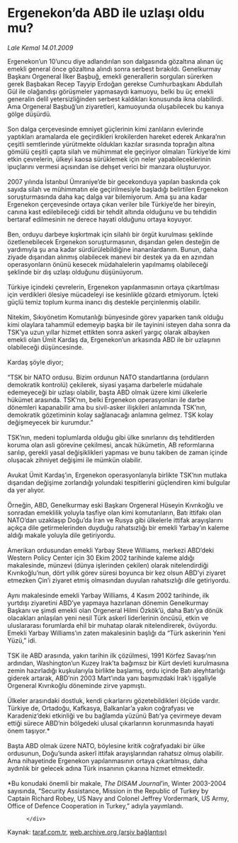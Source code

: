 # Ergenekon’da ABD ile uzlaşı oldu mu?

*Lale Kemal 14.01.2009*

<div class="yazi">Ergenekon’un 10’uncu diye adlandırılan son dalgasında gözaltına alınan üç emekli general önce gözaltına alındı sonra serbest bırakıldı. Genelkurmay Başkanı Orgeneral İlker Başbuğ, emekli generallerin sorguları sürerken gerek Başbakan Recep Tayyip Erdoğan gerekse Cumhurbaşkanı Abdullah Gül ile olağandışı görüşmeler yapmasaydı kamuoyu, belki bu üç emekli generalin delil yetersizliğinden serbest kaldıkları konusunda ikna olabilirdi. Ama Orgeneral Başbuğ’un ziyaretleri, kamuoyunda oluşabilecek bu kanıya gölge düşürdü. <br/><br/>Son dalga çerçevesinde emniyet güçlerinin kimi zanlıların evlerinde yaptıkları aramalarda ele geçirdikleri krokilerden hareket ederek Ankara’nın çeşitli semtlerinde yürütmekte oldukları kazılar sırasında toprağın altına gömülü çeşitli çapta silah ve mühimmat ele geçiriyor olmaları Türkiye’de kimi etkin çevrelerin, ülkeyi kaosa sürüklemek için neler yapabileceklerinin ipuçlarını vermesi açısından ise dehşet verici bir manzara oluşturuyor. <br/><br/>2007 yılında İstanbul Ümraniye’de bir gecekonduya yapılan baskında çok sayıda silah ve mühimmatın ele geçirilmesiyle başladığı belirtilen Ergenekon soruşturmasında daha kaç dalga var bilemiyorum. Ama şu ana kadar Ergenekon çerçevesinde ortaya çıkan veriler bile Türkiye’de her bireyin, canına kast edilebileceği ciddi bir tehdit altında olduğunu ve bu tehdidin bertaraf edilmesinin ne derece hayati olduğunu ortaya koyuyor. <br/><br/>Ben, orduyu darbeye kışkırtmak için silahlı bir örgüt kurulması şeklinde özetlenebilecek Ergenekon soruşturmasının, dışarıdan gelen desteğin de yardımıyla şu ana kadar sürdürülebildiğine inananlardanım. Bunun, daha ziyade dışarıdan alınmış olabilecek manevi bir destek ya da en azından operasyonların önünü kesecek müdahalelerin yapılmamış olabileceği şeklinde bir dış uzlaşı olduğunu düşünüyorum. <br/><br/>Türkiye içindeki çevrelerin, Ergenekon yapılanmasının ortaya çıkartılması için verdikleri ölesiye mücadeleyi ise kesinlikle gözardı etmiyorum. İçteki güçlü temiz toplum kurma inancı dış destekle perçinlenmiş olabilir. <br/><br/>Nitekim, Sıkıyönetim Komutanlığı bünyesinde görev yaparken tanık olduğu kimi olaylara tahammül edemeyip başka bir ile tayinini isteyen daha sonra da TSK’ya uzun yıllar hizmet ettikten sonra askerî yargıç olarak albayken emekli olan Ümit Kardaş da, Ergenekon’un arkasında ABD ile bir uzlaşının olabileceği düşüncesinde. <br/><br/>Kardaş şöyle diyor; <br/><br/>“TSK bir NATO ordusu. Bizim ordunun NATO standartlarına (orduların demokratik kontrolü) çekilerek, siyasi yaşama darbelerle müdahale edemeyeceği bir uzlaşı olabilir, başta ABD olmak üzere kimi ülkelerle hükümet arasında. TSK’nın, belki Ergenekon operasyonları ile darbe dönemleri kapanabilir ama bu sivil-asker ilişkileri anlamında TSK’nın, demokratik gözetiminin kolay sağlanacağı anlamına gelmez. TSK kolay değişmeyecek bir kurumdur.” <br/><br/>TSK’nın, medeni toplumlarda olduğu gibi ülke sınırlarını dış tehditlerden koruma olan asli görevine çekilmesi, ancak hükümetin, AB reformlarına sarılıp, gerekli yasal değişiklikleri yapması ve bunu takiben de zaman içinde oluşacak zihniyet değişimi ile mümkün olabilir. <br/><br/>Avukat Ümit Kardaş’ın, Ergenekon operasyonlarıyla birlikte TSK’nın mutlaka dışarıdan değişime zorlandığı yolundaki tespitlerini güçlendiren kimi bulgular da yer alıyor. <br/><br/>Örneğin, ABD, Genelkurmay eski Başkanı Orgeneral Hüseyin Kıvrıkoğlu ve sonradan emeklilik yoluyla tasfiye olan kimi komutanların, Batı ittifakı olan NATO’dan uzaklaşıp Doğu’da İran ve Rusya gibi ülkelerle ittifak arayışlarını açıkça dile getirmelerinden duyduğu rahatsızlığı bir emekli Yarbay’ın kaleme aldığı makale yoluyla dile getiriyordu. <br/><br/>Amerikan ordusundan emekli Yarbay Steve Williams, merkezi ABD’deki Western Policy Center için 30 Ekim 2002 tarihinde kaleme aldığı makalesinde, münzevi (dünya işlerinden çekilen) olarak nitelendirdiği Kıvrıkoğlu’nun, dört yıllık görev süresi boyunca bir kez olsun ABD’yi ziyaret etmezken Çin’i ziyaret etmiş olmasından duyulan rahatsızlığı dile getiriyordu. <br/><br/>Aynı makalesinde emekli Yarbay Williams, 4 Kasım 2002 tarihinde, ilk yurtdışı ziyaretini ABD’ye yapmaya hazırlanan dönemin Genelkurmay Başkanı ve şimdi emekli olan Orgeneral Hilmi Özkök’ü, daha Batı’ya dönük olacakları anlaşılan yeni nesil Türk askerî liderlerinin öncüsü, etkin ve uluslararası forumlarda ehil bir muhatap olarak nitelendirerek, övüyordu. Emekli Yarbay Williams’ın zaten makalesinin başlığı da “Türk askerinin Yeni Yüzü,” idi. <br/><br/>TSK ile ABD arasında, yakın tarihin ilk çözülmesi, 1991 Körfez Savaşı’nın ardından, Washington’un Kuzey Irak’ta bağımsız bir Kürt devleti kurulmasına zemin hazırladığı kuşkularıyla birlikte başlamış, ordu içinde Batı aleyhtarlığı giderek artarak, ABD’nin 2003 Mart’ında yanı başımızdaki Irak’ı işgaliyle Orgeneral Kıvrıkoğlu döneminde zirve yapmıştı. <br/><br/>Ülkeler arasındaki dostluk, kendi çıkarlarını gözetebildikleri ölçüde vardır. Türkiye de, Ortadoğu, Kafkasya, Balkanlar’a yakın coğrafyası ve Karadeniz’deki etkinliği ve bu bağlamda yüzünü Batı’ya çevirmeye devam ettiği sürece ABD’nin bölgedeki ulusal çıkarlarının korunmasında hayati önem taşıyor.* <br/><br/>Başta ABD olmak üzere NATO, böylesine kritik coğrafyadaki bir ülke ordusunun, Doğu’sunda askerî ittifak arayışlarından rahatsız olmuş olabilir. Ama nihayetinde Ergenekon yapılanmasının ortaya çıkartılması, daha aydınlık bir gelecek adına Türk insanının çıkarına hizmet etmektedir. <br/><br/>*Bu konudaki önemli bir makale, <i>The DISAM Journal</i>’in, Winter 2003-2004 sayısında, “Security Assistance, Mission in the Republic of Turkey by Captain Richard Robey, US Navy and Colonel Jeffrey Vordermark, US Army, Office of Defence Cooperation in Turkey,” adıyla yayımlandı.
                                    
          
          
          
          </div>

Kaynak: [taraf.com.tr](http://www.taraf.com.tr/lale-kemal/makale-ergenekonda-abd-ile-uzlasi-oldu-mu.htm), [web.archive.org (arşiv bağlantısı)](http://web.archive.org/web/20130815131641/http://www.taraf.com.tr/lale-kemal/makale-ergenekonda-abd-ile-uzlasi-oldu-mu.htm)
